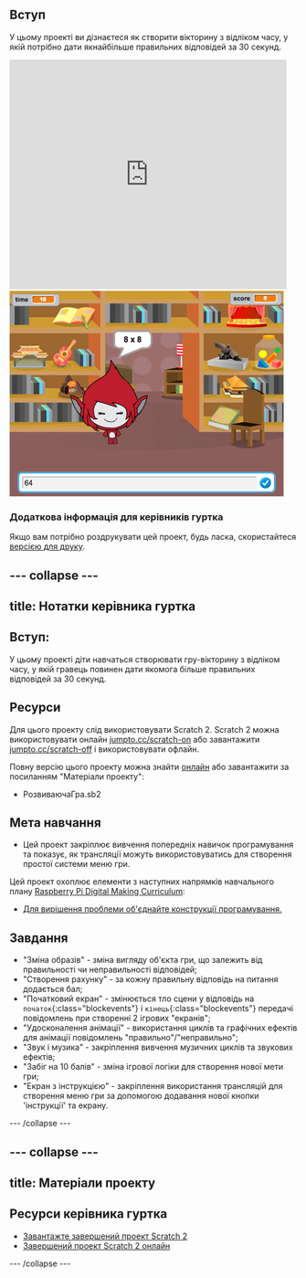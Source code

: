 ## Вступ

У цьому проекті ви дізнаєтеся як створити вікторину з відліком часу, у якій потрібно дати якнайбільше правильних відповідей за 30 секунд.

<div class="scratch-preview">
  <iframe allowtransparency="true" width="485" height="402" src="https://scratch.mit.edu/projects/embed/42225768/?autostart=false" frameborder="0"></iframe>
  <img src="images/brain-final.png">
</div>

### Додаткова інформація для керівників гуртка

Якщо вам потрібно роздрукувати цей проект, будь ласка, скористайтеся [версією для друку](https://projects.raspberrypi.org/en/projects/brain-game/print).

## \--- collapse \---

## title: Нотатки керівника гуртка

## Вступ:

У цьому проекті діти навчаться створювати гру-вікторину з відліком часу, у якій гравець повинен дати якомога більше правильних відповідей за 30 секунд.

## Ресурси

Для цього проекту слід використовувати Scratch 2. Scratch 2 можна використовувати онлайн [jumpto.cc/scratch-on](http://jumpto.cc/scratch-on) або завантажити [jumpto.cc/scratch-off](http://jumpto.cc/scratch-off) і використовувати офлайн.

Повну версію цього проекту можна знайти [онлайн](http://scratch.mit.edu/projects/42225768/#editor) або завантажити за посиланням "Матеріали проекту":

* РозвиваючаГра.sb2

## Мета навчання

* Цей проект закріплює вивчення попередніх навичок програмування та показує, як трансляції можуть використовуватись для створення простої системи меню гри.

Цей проект охоплює елементи з наступних напрямків навчального плану [ Raspberry Pi Digital Making Curriculum](http://rpf.io/curriculum):

* [Для вирішення проблеми об'єднайте конструкції програмування.](https://www.raspberrypi.org/curriculum/programming/builder)

## Завдання

* "Зміна образів" - зміна вигляду об'єкта гри, що залежить від правильності чи неправильності відповідей;
* "Створення рахунку" - за кожну правильну відповідь на питання додається бал;
* "Початковий екран" - змінюється тло сцени у відповідь на `початок`{:class="blockevents"} і `кінець`{:class="blockevents"} передачі повідомлень при створенні 2 ігрових "екранів";
* "Удосконалення анімації" - використання циклів та графічних ефектів для анімації повідомлень "правильно"/"неправильно";
* "Звук і музика" - закріплення вивчення музичних циклів та звукових ефектів;
* "Забіг на 10 балів" - зміна ігрової логіки для створення нової мети гри;
* "Екран з інструкцією" - закріплення використання трансляцій для створення меню гри за допомогою додавання нової кнопки 'інструкції' та екрану.

\--- /collapse \---

## \--- collapse \---

## title: Матеріали проекту

## Ресурси керівника гуртка

* [Завантажте завершений проект Scratch 2](resources/BrainGame.sb2)
* [Завершений проект Scratch 2 онлайн](http://scratch.mit.edu/projects/42225768/#editor)

\--- /collapse \---